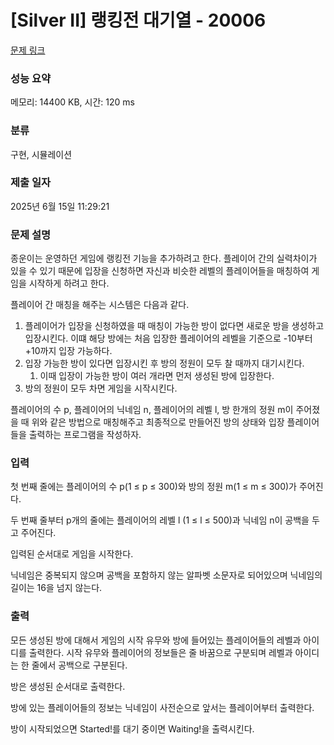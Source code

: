 # [Silver II] 랭킹전 대기열 - 20006 

[문제 링크](https://www.acmicpc.net/problem/20006) 

### 성능 요약

메모리: 14400 KB, 시간: 120 ms

### 분류

구현, 시뮬레이션

### 제출 일자

2025년 6월 15일 11:29:21

### 문제 설명

<p>종운이는 운영하던 게임에 랭킹전 기능을 추가하려고 한다. 플레이어 간의 실력차이가 있을 수 있기 때문에 입장을 신청하면 자신과 비슷한 레벨의 플레이어들을 매칭하여 게임을 시작하게 하려고 한다.</p>

<p>플레이어 간 매칭을 해주는 시스템은 다음과 같다.</p>

<ol>
	<li>플레이어가 입장을 신청하였을 때 매칭이 가능한 방이 없다면 새로운 방을 생성하고 입장시킨다. 이떄 해당 방에는 처음 입장한 플레이어의 레벨을 기준으로 -10부터 +10까지 입장 가능하다.</li>
	<li>입장 가능한 방이 있다면 입장시킨 후 방의 정원이 모두 찰 때까지 대기시킨다.
	<ol>
		<li>이때 입장이 가능한 방이 여러 개라면 먼저 생성된 방에 입장한다.</li>
	</ol>
	</li>
	<li>방의 정원이 모두 차면 게임을 시작시킨다.</li>
</ol>

<p>플레이어의 수 p, 플레이어의 닉네임 n, 플레이어의 레벨 l, 방 한개의 정원 m이 주어졌을 때 위와 같은 방법으로 매칭해주고 최종적으로 만들어진 방의 상태와 입장 플레이어들을 출력하는 프로그램을 작성하자.</p>

### 입력 

 <p>첫 번째 줄에는 플레이어의 수 p(1 ≤ p ≤ 300)와 방의 정원 m(1 ≤ m ≤ 300)가 주어진다.</p>

<p>두 번째 줄부터 p개의 줄에는 플레이어의 레벨 l (1 ≤ l ≤ 500)과 닉네임 n이 공백을 두고 주어진다.</p>

<p>입력된 순서대로 게임을 시작한다.</p>

<p>닉네임은 중복되지 않으며 공백을 포함하지 않는 알파벳 소문자로 되어있으며 닉네임의 길이는 16을 넘지 않는다.</p>

### 출력 

 <p>모든 생성된 방에 대해서 게임의 시작 유무와 방에 들어있는 플레이어들의 레벨과 아이디를 출력한다. 시작 유무와 플레이어의 정보들은 줄 바꿈으로 구분되며 레벨과 아이디는 한 줄에서 공백으로 구분된다.</p>

<p>방은 생성된 순서대로 출력한다.</p>

<p>방에 있는 플레이어들의 정보는 닉네임이 사전순으로 앞서는 플레이어부터 출력한다.</p>

<p>방이 시작되었으면 Started!를 대기 중이면 Waiting!을 출력시킨다.</p>


